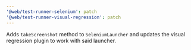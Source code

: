 ```yaml
---
'@web/test-runner-selenium': patch
'@web/test-runner-visual-regression': patch
---
```


Adds `takeScreenshot` method to `SeleniumLauncher` and updates the visual regression plugin to work with said launcher.
